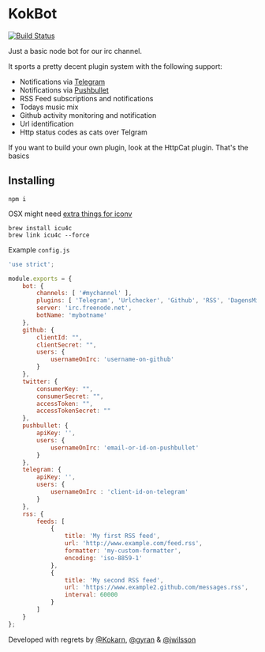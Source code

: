 KokBot
======

[![Build Status](https://travis-ci.org/kokarn/KokBot.svg?branch=master)](https://travis-ci.org/kokarn/KokBot)

Just a basic node bot for our irc channel.

It sports a pretty decent plugin system with the following support:

* Notifications via [Telegram](https://telegram.org)
* Notifications via [Pushbullet](https://www.pushbullet.com)
* RSS Feed subscriptions and notifications
* Todays music mix
* Github activity monitoring and notification
* Url identification
* Http status codes as cats over Telgram

If you want to build your own plugin, look at the HttpCat plugin. That's the basics

## Installing
`npm i`

OSX might need [extra things for iconv](https://github.com/mooz/node-icu-charset-detector#osx)
```
brew install icu4c
brew link icu4c --force
```


Example `config.js`

```javascript
'use strict';

module.exports = {
    bot: {
        channels: [ '#mychannel' ],
        plugins: [ 'Telegram', 'Urlchecker', 'Github', 'RSS', 'DagensMix', 'Pushbullet', 'HttpCat' ],
        server: 'irc.freenode.net',
        botName: 'mybotname'
    },
    github: {
        clientId: "",
        clientSecret: "",
        users: {
            usernameOnIrc: 'username-on-github'
        }
    },
    twitter: {
        consumerKey: "",
        consumerSecret: "",
        accessToken: "",
        accessTokenSecret: ""
    },
    pushbullet: {
        apiKey: '',
        users: {
            usernameOnIrc: 'email-or-id-on-pushbullet'
        }
    },
    telegram: {
        apiKey: '',
        users: {
            usernameOnIrc : 'client-id-on-telegram'
        }
    },
    rss: {
        feeds: [
            {
                title: 'My first RSS feed',
                url: 'http://www.example.com/feed.rss',
                formatter: 'my-custom-formatter',
                encoding: 'iso-8859-1'
            },
            {
                title: 'My second RSS feed',
                url: 'https://www.example2.github.com/messages.rss',
                interval: 60000
            }
        ]
    }
};
```

Developed with regrets by [@Kokarn](https://github.com/kokarn/), [@gyran](https://github.com/gyran/) & [@jwilsson](https://github.com/jwilsson/)
